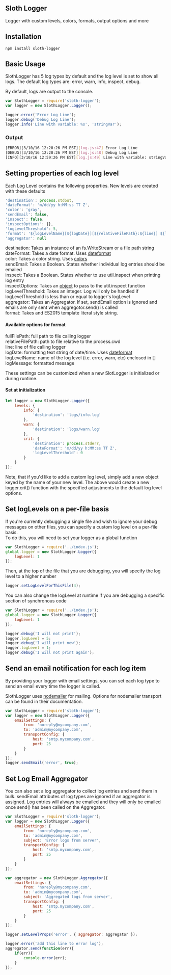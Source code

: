 ## Sloth Logger
Logger with custom levels, colors, formats, output options and more

## Installation

    npm install sloth-logger


## Basic Usage
SlothLogger has 5 log types by default and the log level is set to show all logs. The default log types are:
error, warn, info, inspect, debug.

By default, logs are output to the console.

```javascript
var SlothLogger = require('sloth-logger');
var logger = new SlothLogger.Logger();

logger.error('Error Log Line');
logger.debug('Debug Log Line');
logger.info('Line with variable: %s', 'stringVar');
```
### Output

```bash
[ERROR][3/10/16 12:20:26 PM EST][log.js:47] Error Log Line
[DEBUG][3/10/16 12:20:26 PM EST][log.js:48] Debug Log Line
[INFO][3/10/16 12:59:26 PM EST][log.js:49] Line with variable: stringVar
```

## Setting properties of each log level
Each Log Level contains the following properties. New levels are created with these defaults

```javascript
'destination': process.stdout,
'dateFormat': 'm/dd/yy h:MM:ss TT Z',
'color': 'gray',
'sendEmail': false,
'inspect': false,
'inspectOptions': {},
'logLevelThreshold': 5,
'format': '${logLevelName}[${logDate}][${relativeFilePath}:${line}] ${logMessage}',
'aggregator': null  
```

destination: Takes an instance of an fs.WriteStream or a file path string   
dateFormat: Takes a date format. Uses [dateformat](https://www.npmjs.com/package/dateformat)   
color: Takes a color string. Uses [colors](https://www.npmjs.com/package/colors)   
sendEmail: Takes a Boolean. States whether individual log entries should be emailed   
inspect: Takes a Boolean. States whether to use util.inspect when printing log entry   
inspectOptions: Takes an [object](https://nodejs.org/dist/latest-v4.x/docs/api/util.html#util_util_inspect_object_options) to pass to the util.inspect function   
logLevelThreshold: Takes an integer. Log will only be handled if logLevelThreshold is less than or equal to logger's logLevel      
aggregator: Takes an Aggregator. If set, sendEmail option is ignored and emails are only sent when aggregotor.send() is called    
format: Takes and ES2015 template literal style string.   

#### Available options for format
fullFilePath: full path to file calling logger   
relativeFilePath: path to file relative to the process.cwd   
line: line of file calling logger   
logDate: formatting text string of date/time. Uses [dateformat](https://www.npmjs.com/package/dateformat)   
logLevelName: name of the log level (i.e. error, warn, etc) enclosed in []   
logMessage: formatted message   

These settings can be customized when a new SlotLogger is initialized or during runtime. 
#### Set at initialization

```javascript
let logger = new SlothLogger.Logger({
    levels: {
        info: {
            'destination': 'logs/info.log'
        },
        warn: {
            'destination': 'logs/warn.log'
        },
        crit: {
            'destination': process.stderr,
            'dateFormat': 'm/dd/yy h:MM:ss TT Z',
            'logLevelThreshold': 0
        }
    }
});
```
Note, that if you'd like to add a custom log level, simply add a new object keyed by the name of your new level. The above would create a new logger.crit() function with the specified adjustments to the default log level options.   
    
## Set logLevels on a per-file basis
If you're currently debugging a single file and wish to ignore your debug messages on other files, you can specify a custom log level on a per-file basis.   
To do this, you will need to set your logger as a global function

```javascript
var SlothLogger = require('../index.js');
global.logger = new SlothLogger.Logger({
	logLevel: 1
});
```

Then, at the top of the file that you are debugging, you will specify the log level to a higher number

```javascript
logger.setLogLevelForThisFile(4);
```

You can also change the logLevel at runtime if you are debugging a specific section of synchronous code

```javascript
var SlothLogger = require('../index.js');
global.logger = new SlothLogger.Logger({
	logLevel: 1
});

logger.debug('I will not print');
logger.logLevel = 5;
logger.debug('I will print now');
logger.logLevel = 1;
logger.debug('I will not print again');
```

    
## Send an email notification for each log item
By providing your logger with email settings, you can set each log type to send an email every time the logger is called.

SlothLogger uses [nodemailer](https://www.npmjs.com/package/nodemailer) for mailing. Options for nodemailer transport can be found in their documentation.

```javascript
var SlothLogger = require('sloth-logger');
var logger = new SlothLogger.Logger({
	emailSettings: {   
        from: 'noreply@mycompany.com',
        to: 'admin@mycompany.com',
        transportConfig: {
            host: 'smtp.mycompany.com',
            port: 25
        }
    }
});
logger.sendEmail('error', true);
```

## Set Log Email Aggregator
You can also set a log aggregator to collect log entries and send them in bulk. sendEmail attributes of log types are ignored if an aggregator is assigned. Log entries will always be emailed and they will only be emailed once send() has been called on the Aggregator.

```javascript
var SlothLogger = require('sloth-logger');
var logger = new SlothLogger.Logger({
	emailSettings: {   
        from: 'noreply@mycompany.com',
        to: 'admin@mycompany.com',
        subject: 'Error logs from server',
        transportConfig: {
            host: 'smtp.mycompany.com',
            port: 25
        }
    }
});

var aggregator = new SlothLogger.Aggregator({
    emailSettings: {   
        from: 'noreply@mycompany.com',
        to: 'admin@mycompany.com',
        subject: 'Aggregated logs from server',
        transportConfig: {
            host: 'smtp.mycompany.com',
            port: 25
        }
    }
});

logger.setLevelProps('error', { aggregator: aggregator });

logger.error('add this line to error log');
aggregator.send(function(err){
    if(err){
        console.error(err);
    }
});
```
